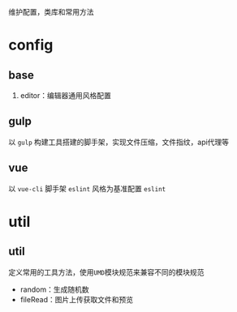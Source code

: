维护配置，类库和常用方法

# config

## base

1. editor：编辑器通用风格配置

## gulp

以 `gulp` 构建工具搭建的脚手架，实现文件压缩，文件指纹，api代理等

## vue

以 `vue-cli` 脚手架 `eslint` 风格为基准配置 `eslint`


# util

## util

定义常用的工具方法，使用`UMD`模块规范来兼容不同的模块规范

+ random：生成随机数
+ fileRead：图片上传获取文件和预览
